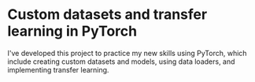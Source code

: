 # Custom datasets and transfer learning in PyTorch

I've developed this project to practice my new skills using PyTorch, which include creating custom datasets and models, using data loaders, and implementing transfer learning. 
